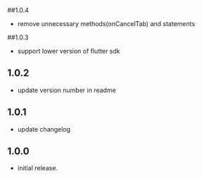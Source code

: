 ##1.0.4

* remove unnecessary methods(onCancelTab) and statements

##1.0.3

* support lower version of flutter sdk

## 1.0.2

*  update version number in readme

## 1.0.1

*  update changelog

## 1.0.0

*  initial release.

